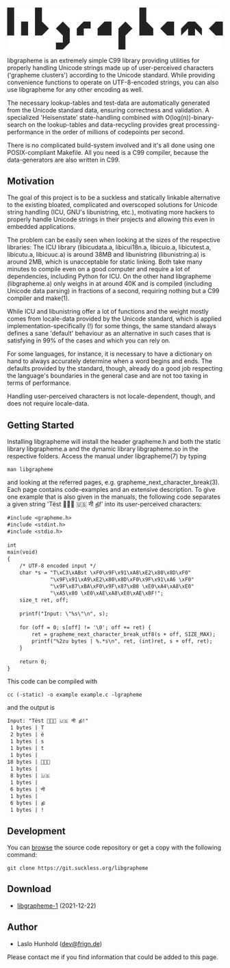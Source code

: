 ![libgrapheme](libgrapheme.svg)

libgrapheme is an extremely simple C99 library providing utilities for
properly handling Unicode strings made up of user-perceived characters
('grapheme clusters') according to the Unicode standard. While providing
convenience functions to operate on UTF-8-encoded strings, you can also
use libgrapheme for any other encoding as well.

The necessary lookup-tables and test-data are automatically generated
from the Unicode standard data, ensuring correctness and validation.
A specialized 'Heisenstate' state-handling combined with
O(log(n))-binary-search on the lookup-tables and data-recycling provides
great processing-performance in the order of millions of codepoints per
second.

There is no complicated build-system involved and it's all done using
one POSIX-compliant Makefile. All you need is a C99 compiler, because
the data-generators are also written in C99.

Motivation
----------
The goal of this project is to be a suckless and statically linkable
alternative to the existing bloated, complicated and overscoped solutions
for Unicode string handling (ICU, GNU's libunistring, etc.), motivating
more hackers to properly handle Unicode strings in their projects and
allowing this even in embedded applications.

The problem can be easily seen when looking at the sizes of the respective
libraries: The ICU library (libicudata.a, libicui18n.a, libicuio.a,
libicutest.a, libicutu.a, libicuuc.a) is around 38MB and libunistring
(libunistring.a) is around 2MB, which is unacceptable for static
linking. Both take many minutes to compile even on a good computer and
require a lot of dependencies, including Python for ICU. On
the other hand libgrapheme (libgrapheme.a) only weighs in at around 40K
and is compiled (including Unicode data parsing) in fractions of a
second, requiring nothing but a C99 compiler and make(1).

While ICU and libunistring offer a lot of functions and the weight mostly
comes from locale-data provided by the Unicode standard, which is applied
implementation-specifically (!) for some things, the same standard always
defines a sane 'default' behaviour as an alternative in such cases that
is satisfying in 99% of the cases and which you can rely on.

For some languages, for instance, it is necessary to have a dictionary
on hand to always accurately determine when a word begins and ends. The
defaults provided by the standard, though, already do a good job
respecting the language's boundaries in the general case and are not too
taxing in terms of performance.

Handling user-perceived characters is not locale-dependent, though, and
does not require locale-data.

Getting Started
---------------
Installing libgrapheme will install the header grapheme.h and both the
static library libgrapheme.a and the dynamic library libgrapheme.so in
the respective folders. Access the manual under libgrapheme(7) by typing

	man libgrapheme

and looking at the referred pages, e.g. grapheme\_next\_character\_break(3).
Each page contains code-examples and an extensive description. To give
one example that is also given in the manuals, the following code
separates a given string 'Tëst 👨‍👩‍👦 🇺🇸 नी நி!'
into its user-perceived characters:

	#include <grapheme.h>
	#include <stdint.h>
	#include <stdio.h>
	
	int
	main(void)
	{
		/* UTF-8 encoded input */
		char *s = "T\xC3\xABst \xF0\x9F\x91\xA8\xE2\x80\x8D\xF0"
		          "\x9F\x91\xA9\xE2\x80\x8D\xF0\x9F\x91\xA6 \xF0"
		          "\x9F\x87\xBA\xF0\x9F\x87\xB8 \xE0\xA4\xA8\xE0"
		          "\xA5\x80 \xE0\xAE\xA8\xE0\xAE\xBF!";
		size_t ret, off;
	
		printf("Input: \"%s\"\n", s);
	
		for (off = 0; s[off] != '\0'; off += ret) {
			ret = grapheme_next_character_break_utf8(s + off, SIZE_MAX);
			printf("%2zu bytes | %.*s\n", ret, (int)ret, s + off, ret);
		}
	
		return 0;
	}

This code can be compiled with

	cc (-static) -o example example.c -lgrapheme

and the output is

	Input: "Tëst 👨‍👩‍👦 🇺🇸 नी நி!"
	 1 bytes | T
	 2 bytes | ë
	 1 bytes | s
	 1 bytes | t
	 1 bytes |  
	18 bytes | 👨‍👩‍👦
	 1 bytes |  
	 8 bytes | 🇺🇸
	 1 bytes |  
	 6 bytes | नी
	 1 bytes |  
	 6 bytes | நி
	 1 bytes | !

Development
-----------
You can [browse](//git.suckless.org/libgrapheme) the source code
repository or get a copy with the following command:

	git clone https://git.suckless.org/libgrapheme

Download
--------
* [libgrapheme-1](//dl.suckless.org/libgrapheme/libgrapheme-1.tar.gz) (2021-12-22)

Author
------
* Laslo Hunhold (dev@frign.de)

Please contact me if you find information that could be added to this page.
